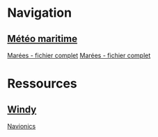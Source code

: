 # Navigation
[Météo maritime](https://meteo.gc.ca/marine/forecast_f.html?mapID=12&siteID=02400)
-
[Marées - fichier complet](https://waves-vagues.dfo-mpo.gc.ca/library-bibliotheque/chs-shc-tct-tmc-vol3-202303-41103841.pdf)
[Marées - fichier complet](/marees_simplifie.pdf)

# Ressources
[Windy](https://www.windy.com/?48.271,-70.186,11)
-
[Navionics](https://webapp.navionics.com/?lang=fr#boating@9&key=utzdHz%7C%7DhL)
